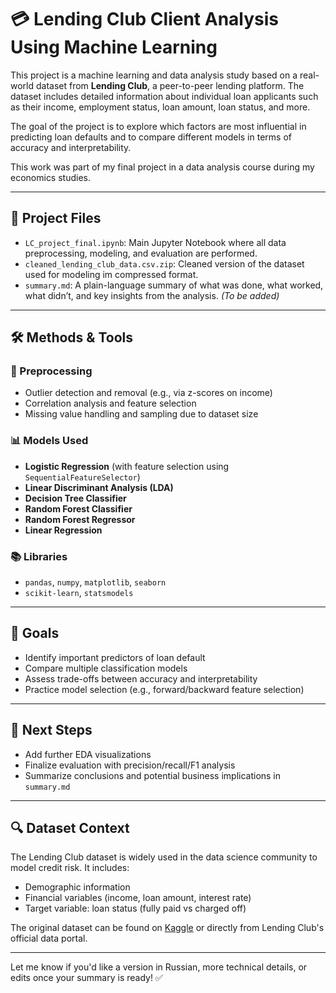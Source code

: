 # 💳 Lending Club Client Analysis Using Machine Learning

This project is a machine learning and data analysis study based on a real-world dataset from **Lending Club**, a peer-to-peer lending platform. The dataset includes detailed information about individual loan applicants such as their income, employment status, loan amount, loan status, and more.

The goal of the project is to explore which factors are most influential in predicting loan defaults and to compare different models in terms of accuracy and interpretability.

This work was part of my final project in a data analysis course during my economics studies.

---

## 📁 Project Files

- `LC_project_final.ipynb`: Main Jupyter Notebook where all data preprocessing, modeling, and evaluation are performed.
- `cleaned_lending_club_data.csv.zip`: Cleaned version of the dataset used for modeling im compressed format.
- `summary.md`: A plain-language summary of what was done, what worked, what didn’t, and key insights from the analysis. *(To be added)*

---

## 🛠️ Methods & Tools

### 🧹 Preprocessing
- Outlier detection and removal (e.g., via z-scores on income)
- Correlation analysis and feature selection
- Missing value handling and sampling due to dataset size

### 📊 Models Used
- **Logistic Regression** (with feature selection using `SequentialFeatureSelector`)
- **Linear Discriminant Analysis (LDA)**
- **Decision Tree Classifier**
- **Random Forest Classifier**
- **Random Forest Regressor**
- **Linear Regression**

### 📚 Libraries
- `pandas`, `numpy`, `matplotlib`, `seaborn`
- `scikit-learn`, `statsmodels`

---

## 🎯 Goals

- Identify important predictors of loan default
- Compare multiple classification models
- Assess trade-offs between accuracy and interpretability
- Practice model selection (e.g., forward/backward feature selection)

---

## 📌 Next Steps

- Add further EDA visualizations
- Finalize evaluation with precision/recall/F1 analysis
- Summarize conclusions and potential business implications in `summary.md`

---

## 🔍 Dataset Context

The Lending Club dataset is widely used in the data science community to model credit risk. It includes:
- Demographic information
- Financial variables (income, loan amount, interest rate)
- Target variable: loan status (fully paid vs charged off)

The original dataset can be found on [Kaggle](https://www.kaggle.com/datasets) or directly from Lending Club's official data portal.

---

Let me know if you'd like a version in Russian, more technical details, or edits once your summary is ready! ✅
